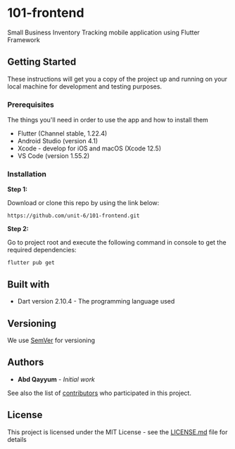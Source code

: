 # 101-frontend

Small Business Inventory Tracking mobile application using Flutter Framework

## Getting Started

These instructions will get you a copy of the project up and running on your local machine for development and testing purposes.

### Prerequisites

The things you'll need in order to use the app and how to install them

* Flutter (Channel stable, 1.22.4)
* Android Studio (version 4.1)
* Xcode - develop for iOS and macOS (Xcode 12.5)
* VS Code (version 1.55.2)

### Installation

**Step 1:**

Download or clone this repo by using the link below:

```
https://github.com/unit-6/101-frontend.git
```

**Step 2:**

Go to project root and execute the following command in console to get the required dependencies: 

```
flutter pub get 
```

## Built with

* Dart version 2.10.4 - The programming language used

## Versioning

We use [SemVer](https://semver.org/) for versioning

## Authors

* **Abd Qayyum** - *Initial work*

See also the list of [contributors](https://github.com/unit-6/101-frontend/graphs/contributors) who participated in this project.

## License

This project is licensed under the MIT License - see the [LICENSE.md](LICENSE.md) file for details

